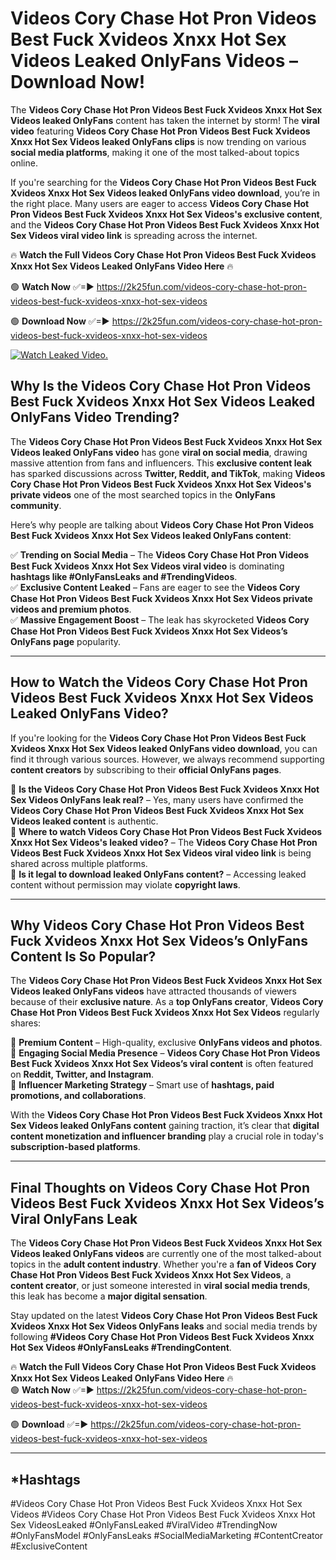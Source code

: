 # Videos Cory Chase Hot Pron Videos Best Fuck Xvideos Xnxx Hot Sex Videos Leaked OnlyFans Videos – Download Now!

The **Videos Cory Chase Hot Pron Videos Best Fuck Xvideos Xnxx Hot Sex Videos leaked OnlyFans** content has taken the internet by storm! The **viral video** featuring **Videos Cory Chase Hot Pron Videos Best Fuck Xvideos Xnxx Hot Sex Videos leaked OnlyFans clips** is now trending on various **social media platforms**, making it one of the most talked-about topics online.  

If you're searching for the **Videos Cory Chase Hot Pron Videos Best Fuck Xvideos Xnxx Hot Sex Videos leaked OnlyFans video download**, you’re in the right place. Many users are eager to access **Videos Cory Chase Hot Pron Videos Best Fuck Xvideos Xnxx Hot Sex Videos's exclusive content**, and the **Videos Cory Chase Hot Pron Videos Best Fuck Xvideos Xnxx Hot Sex Videos viral video link** is spreading across the internet.  

🔥 **Watch the Full Videos Cory Chase Hot Pron Videos Best Fuck Xvideos Xnxx Hot Sex Videos Leaked OnlyFans Video Here** 🔥  

🟢 **Watch Now** ✅=► https://2k25fun.com/videos-cory-chase-hot-pron-videos-best-fuck-xvideos-xnxx-hot-sex-videos

🟢 **Download Now** ✅=► https://2k25fun.com/videos-cory-chase-hot-pron-videos-best-fuck-xvideos-xnxx-hot-sex-videos

[![Watch Leaked Video.](https://miro.medium.com/v2/resize:fit:828/format:webp/1*cilzJN44JGOrTw9NJCrNHA.gif "Watch Leaked Video")](https://2k25fun.com/videos-cory-chase-hot-pron-videos-best-fuck-xvideos-xnxx-hot-sex-videos)

## **Why Is the Videos Cory Chase Hot Pron Videos Best Fuck Xvideos Xnxx Hot Sex Videos Leaked OnlyFans Video Trending?**  

The **Videos Cory Chase Hot Pron Videos Best Fuck Xvideos Xnxx Hot Sex Videos leaked OnlyFans video** has gone **viral on social media**, drawing massive attention from fans and influencers. This **exclusive content leak** has sparked discussions across **Twitter, Reddit, and TikTok**, making **Videos Cory Chase Hot Pron Videos Best Fuck Xvideos Xnxx Hot Sex Videos's private videos** one of the most searched topics in the **OnlyFans community**.  

Here’s why people are talking about **Videos Cory Chase Hot Pron Videos Best Fuck Xvideos Xnxx Hot Sex Videos leaked OnlyFans content**:  

✅ **Trending on Social Media** – The **Videos Cory Chase Hot Pron Videos Best Fuck Xvideos Xnxx Hot Sex Videos viral video** is dominating **hashtags like #OnlyFansLeaks and #TrendingVideos**.  
✅ **Exclusive Content Leaked** – Fans are eager to see the **Videos Cory Chase Hot Pron Videos Best Fuck Xvideos Xnxx Hot Sex Videos private videos and premium photos**.  
✅ **Massive Engagement Boost** – The leak has skyrocketed **Videos Cory Chase Hot Pron Videos Best Fuck Xvideos Xnxx Hot Sex Videos’s OnlyFans page** popularity.  

---

## **How to Watch the Videos Cory Chase Hot Pron Videos Best Fuck Xvideos Xnxx Hot Sex Videos Leaked OnlyFans Video?**  

If you're looking for the **Videos Cory Chase Hot Pron Videos Best Fuck Xvideos Xnxx Hot Sex Videos leaked OnlyFans video download**, you can find it through various sources. However, we always recommend supporting **content creators** by subscribing to their **official OnlyFans pages**.  

🔹 **Is the Videos Cory Chase Hot Pron Videos Best Fuck Xvideos Xnxx Hot Sex Videos OnlyFans leak real?** – Yes, many users have confirmed the **Videos Cory Chase Hot Pron Videos Best Fuck Xvideos Xnxx Hot Sex Videos leaked content** is authentic.  
🔹 **Where to watch Videos Cory Chase Hot Pron Videos Best Fuck Xvideos Xnxx Hot Sex Videos's leaked video?** – The **Videos Cory Chase Hot Pron Videos Best Fuck Xvideos Xnxx Hot Sex Videos viral video link** is being shared across multiple platforms.  
🔹 **Is it legal to download leaked OnlyFans content?** – Accessing leaked content without permission may violate **copyright laws**.  

---

## **Why Videos Cory Chase Hot Pron Videos Best Fuck Xvideos Xnxx Hot Sex Videos’s OnlyFans Content Is So Popular?**  

The **Videos Cory Chase Hot Pron Videos Best Fuck Xvideos Xnxx Hot Sex Videos leaked OnlyFans videos** have attracted thousands of viewers because of their **exclusive nature**. As a **top OnlyFans creator**, **Videos Cory Chase Hot Pron Videos Best Fuck Xvideos Xnxx Hot Sex Videos** regularly shares:  

📌 **Premium Content** – High-quality, exclusive **OnlyFans videos and photos**.  
📌 **Engaging Social Media Presence** – **Videos Cory Chase Hot Pron Videos Best Fuck Xvideos Xnxx Hot Sex Videos’s viral content** is often featured on **Reddit, Twitter, and Instagram**.  
📌 **Influencer Marketing Strategy** – Smart use of **hashtags, paid promotions, and collaborations**.  

With the **Videos Cory Chase Hot Pron Videos Best Fuck Xvideos Xnxx Hot Sex Videos leaked OnlyFans content** gaining traction, it’s clear that **digital content monetization and influencer branding** play a crucial role in today's **subscription-based platforms**.  

---

## **Final Thoughts on Videos Cory Chase Hot Pron Videos Best Fuck Xvideos Xnxx Hot Sex Videos’s Viral OnlyFans Leak**  

The **Videos Cory Chase Hot Pron Videos Best Fuck Xvideos Xnxx Hot Sex Videos leaked OnlyFans videos** are currently one of the most talked-about topics in the **adult content industry**. Whether you're a **fan of Videos Cory Chase Hot Pron Videos Best Fuck Xvideos Xnxx Hot Sex Videos**, a **content creator**, or just someone interested in **viral social media trends**, this leak has become a **major digital sensation**.  

Stay updated on the latest **Videos Cory Chase Hot Pron Videos Best Fuck Xvideos Xnxx Hot Sex Videos OnlyFans leaks** and social media trends by following **#Videos Cory Chase Hot Pron Videos Best Fuck Xvideos Xnxx Hot Sex Videos #OnlyFansLeaks #TrendingContent**.  

🔥 **Watch the Full Videos Cory Chase Hot Pron Videos Best Fuck Xvideos Xnxx Hot Sex Videos Leaked OnlyFans Video Here** 🔥  
🟢 **Watch Now** ✅=► https://2k25fun.com/videos-cory-chase-hot-pron-videos-best-fuck-xvideos-xnxx-hot-sex-videos

🟢 **Download** ✅=► https://2k25fun.com/videos-cory-chase-hot-pron-videos-best-fuck-xvideos-xnxx-hot-sex-videos

---

## *Hashtags
#Videos Cory Chase Hot Pron Videos Best Fuck Xvideos Xnxx Hot Sex Videos #Videos Cory Chase Hot Pron Videos Best Fuck Xvideos Xnxx Hot Sex VideosLeaked #OnlyFansLeaked #ViralVideo #TrendingNow #OnlyFansModel #OnlyFansLeaks #SocialMediaMarketing #ContentCreator #ExclusiveContent  